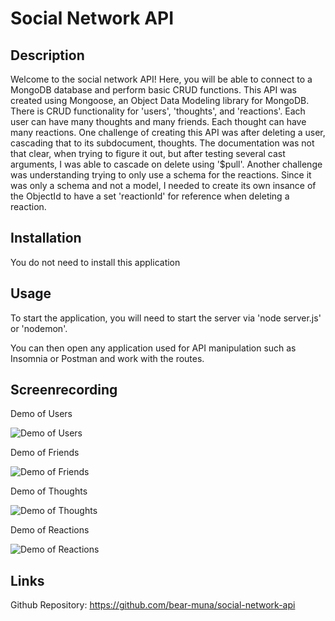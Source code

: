 # Social Network API

## Description
Welcome to the social network API! Here, you will be able to connect to a MongoDB database and perform basic CRUD functions. This API was created using Mongoose, an Object Data Modeling library for MongoDB. There is CRUD functionality for 'users', 'thoughts', and 'reactions'. Each user can have many thoughts and many friends. Each thought can have many reactions. One challenge of creating this API was after deleting a user, cascading that to its subdocument, thoughts. The documentation was not that clear, when trying to figure it out, but after testing several cast arguments, I was able to cascade on delete using '$pull'. Another challenge was understanding trying to only use a schema for the reactions. Since it was only a schema and not a model, I needed to create its own insance of the ObjectId to have a set 'reactionId' for reference when deleting a reaction.

## Installation
You do not need to install this application

## Usage
To start the application, you will need to start the server via 'node server.js' or 'nodemon'.

You can then open any application used for API manipulation such as Insomnia or Postman and work with the routes.

## Screenrecording

Demo of Users

![Demo of Users](./demo-gifs/user-demo-gif.gif)

Demo of Friends

![Demo of Friends](./demo-gifs/user-friends-demo-gif.gif)

Demo of Thoughts

![Demo of Thoughts](./demo-gifs/thought-demo-gif.gif)

Demo of Reactions

![Demo of Reactions](./demo-gifs/reactions-demo-gif.gif)


## Links
Github Repository: https://github.com/bear-muna/social-network-api